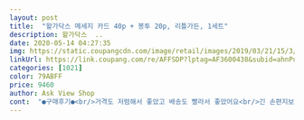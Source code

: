 ```yaml
---
layout: post 
title:  "왈가닥스 메세지 카드 40p + 봉투 20p, 리틀가든, 1세트" 
description: 왈가닥스  ..
date: 2020-05-14 04:27:35 
img: https://static.coupangcdn.com/image/retail/images/2019/03/21/15/3/f933a70c-121e-41a0-a136-a8fb79d2ca6a.jpg 
linkUrl: https://link.coupang.com/re/AFFSDP?lptag=AF3600438&subid=ahnPublicAsk&pageKey=201157994&itemId=585979431&vendorItemId=4533714625&traceid=V0-113-3859e6b1be76dec7 
categories: [1021] 
color: 79ABFF 
price: 9460 
author: Ask View Shop 
cont:  "●구매후기●<br/>거격도 저렴해서 좋았고 배송도 빨라서 좋았어요<br/>긴 손편지보다는 짧은 손글씨 편지나 엽서로 적당한 크기입니다.<br/> 그리고, 디자인은 갠적으로 맘에 들어요 ㅎㅎㅎ<br/>너무 이쁜 엽서가 와서 좋은 선물이 되었어요<br/>사람들한테 선물할게 있어 샀어요<br/>심플하고 이뻐서 담에 또 구매의사 있어요<br/>카드 너무 예쁘더라구요.<br/> 며칠 전에 이별하고 마음 정리하면서 복잡한 생각들을 편지지에 정리하려고 구매했습니다.<br/> 편지지 40개를 다 쓰면 40일이 지날거고.<br/>.<br/> 그럼 좀 나아지겠죠? 너무 이쁜 카드 저렴한 가격에 올려주셔서 감사합니다.<br/> 예쁜 편지지에 제 마음도 열심히 정리해볼게요.<br/><br/>" 
---
```

